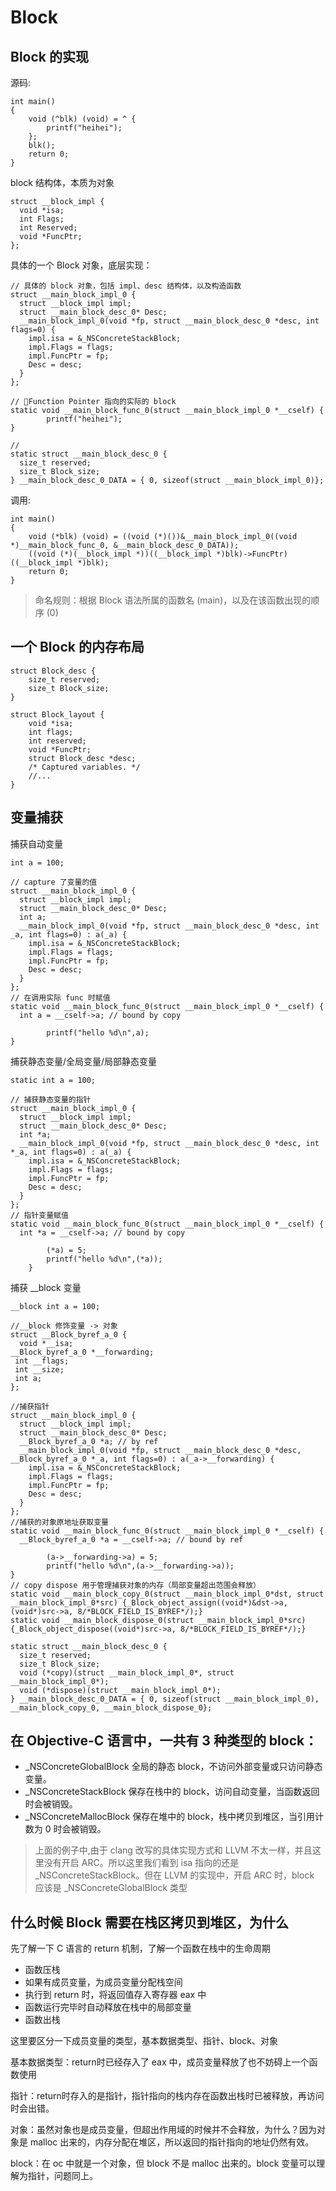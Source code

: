# Block

## Block 的实现

源码:
```objc
int main()
{
    void (^blk) (void) = ^ {
        printf("heihei");
    };
    blk();
    return 0;
}
```

block 结构体，本质为对象
```objc
struct __block_impl {
  void *isa;
  int Flags;
  int Reserved;
  void *FuncPtr;
};
```

具体的一个 Block 对象，底层实现：

```objc
// 具体的 block 对象，包括 impl、desc 结构体，以及构造函数
struct __main_block_impl_0 {
  struct __block_impl impl;
  struct __main_block_desc_0* Desc;
  __main_block_impl_0(void *fp, struct __main_block_desc_0 *desc, int flags=0) {
    impl.isa = &_NSConcreteStackBlock;
    impl.Flags = flags;
    impl.FuncPtr = fp;
    Desc = desc;
  }
};

// Function Pointer 指向的实际的 block
static void __main_block_func_0(struct __main_block_impl_0 *__cself) {
        printf("heihei");
}

// 
static struct __main_block_desc_0 {
  size_t reserved;
  size_t Block_size;
} __main_block_desc_0_DATA = { 0, sizeof(struct __main_block_impl_0)};
```

调用:
```objc
int main()
{
    void (*blk) (void) = ((void (*)())&__main_block_impl_0((void *)__main_block_func_0, &__main_block_desc_0_DATA));
    ((void (*)(__block_impl *))((__block_impl *)blk)->FuncPtr)((__block_impl *)blk);
    return 0;
}
```

> 命名规则：根据 Block 语法所属的函数名 (main)，以及在该函数出现的顺序 (0)

## 一个 Block 的内存布局

```objc
struct Block_desc {
    size_t reserved;
    size_t Block_size;
}

struct Block_layout {
    void *isa;
    int flags;
    int reserved;
    void *FuncPtr;
    struct Block_desc *desc;
    /* Captured variables. */
    //...
}
```

## 变量捕获

捕获自动变量

``` objc
int a = 100;

// capture 了变量的值
struct __main_block_impl_0 {
  struct __block_impl impl;
  struct __main_block_desc_0* Desc;
  int a;
  __main_block_impl_0(void *fp, struct __main_block_desc_0 *desc, int _a, int flags=0) : a(_a) {
    impl.isa = &_NSConcreteStackBlock;
    impl.Flags = flags;
    impl.FuncPtr = fp;
    Desc = desc;
  }
};
// 在调用实际 func 时赋值
static void __main_block_func_0(struct __main_block_impl_0 *__cself) {
  int a = __cself->a; // bound by copy

        printf("hello %d\n",a);
}
```

捕获静态变量/全局变量/局部静态变量

``` objc
static int a = 100;

// 捕获静态变量的指针
struct __main_block_impl_0 {
  struct __block_impl impl;
  struct __main_block_desc_0* Desc;
  int *a;
  __main_block_impl_0(void *fp, struct __main_block_desc_0 *desc, int *_a, int flags=0) : a(_a) {
    impl.isa = &_NSConcreteStackBlock;
    impl.Flags = flags;
    impl.FuncPtr = fp;
    Desc = desc;
  }
};
// 指针变量赋值
static void __main_block_func_0(struct __main_block_impl_0 *__cself) {
  int *a = __cself->a; // bound by copy

        (*a) = 5;
        printf("hello %d\n",(*a));
    }
```

捕获 __block 变量

``` objc
__block int a = 100;

//__block 修饰变量 -> 对象 
struct __Block_byref_a_0 {
  void *__isa;
__Block_byref_a_0 *__forwarding;
 int __flags;
 int __size;
 int a;
};

//捕获指针
struct __main_block_impl_0 {
  struct __block_impl impl;
  struct __main_block_desc_0* Desc;
  __Block_byref_a_0 *a; // by ref
  __main_block_impl_0(void *fp, struct __main_block_desc_0 *desc, __Block_byref_a_0 *_a, int flags=0) : a(_a->__forwarding) {
    impl.isa = &_NSConcreteStackBlock;
    impl.Flags = flags;
    impl.FuncPtr = fp;
    Desc = desc;
  }
};
//捕获的对象原地址获取变量
static void __main_block_func_0(struct __main_block_impl_0 *__cself) {
  __Block_byref_a_0 *a = __cself->a; // bound by ref

        (a->__forwarding->a) = 5;
        printf("hello %d\n",(a->__forwarding->a));
}
// copy dispose 用于管理捕获对象的内存（局部变量超出范围会释放）
static void __main_block_copy_0(struct __main_block_impl_0*dst, struct __main_block_impl_0*src) {_Block_object_assign((void*)&dst->a, (void*)src->a, 8/*BLOCK_FIELD_IS_BYREF*/);}
static void __main_block_dispose_0(struct __main_block_impl_0*src) {_Block_object_dispose((void*)src->a, 8/*BLOCK_FIELD_IS_BYREF*/);}

static struct __main_block_desc_0 {
  size_t reserved;
  size_t Block_size;
  void (*copy)(struct __main_block_impl_0*, struct __main_block_impl_0*);
  void (*dispose)(struct __main_block_impl_0*);
} __main_block_desc_0_DATA = { 0, sizeof(struct __main_block_impl_0), __main_block_copy_0, __main_block_dispose_0};
```


## 在 Objective-C 语言中，一共有 3 种类型的 block：

- _NSConcreteGlobalBlock 全局的静态 block，不访问外部变量或只访问静态变量。
- _NSConcreteStackBlock 保存在栈中的 block，访问自动变量，当函数返回时会被销毁。
- _NSConcreteMallocBlock 保存在堆中的 block，栈中拷贝到堆区，当引用计数为 0 时会被销毁。


> 上面的例子中,由于 clang 改写的具体实现方式和 LLVM 不太一样，并且这里没有开启 ARC。所以这里我们看到 isa 指向的还是_NSConcreteStackBlock。但在 LLVM 的实现中，开启 ARC 时，block 应该是 _NSConcreteGlobalBlock 类型

## 什么时候 Block 需要在栈区拷贝到堆区，为什么

先了解一下 C 语言的 return 机制，了解一个函数在栈中的生命周期

- 函数压栈
- 如果有成员变量，为成员变量分配栈空间
- 执行到 return 时，将返回值存入寄存器 eax 中
- 函数运行完毕时自动释放在栈中的局部变量
- 函数出栈

这里要区分一下成员变量的类型，基本数据类型、指针、block、对象

基本数据类型：return时已经存入了 eax 中，成员变量释放了也不妨碍上一个函数使用

指针：return时存入的是指针，指针指向的栈内存在函数出栈时已被释放，再访问时会出错。

对象：虽然对象也是成员变量，但超出作用域的时候并不会释放，为什么？因为对象是 malloc 出来的，内存分配在堆区，所以返回的指针指向的地址仍然有效。

block：在 oc 中就是一个对象，但 block 不是 malloc 出来的。block 变量可以理解为指针，问题同上。


